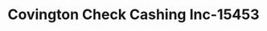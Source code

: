 ---
f_zip-code: 30014
f_state-code: GA
title: Covington Check Cashing Inc-15453
f_phone: 770-787-4272
f_city-only: Covington
f_address: 4135 Highway 278 Nw Covington
f_location-unique-id: '15453'
slug: covington-check-cashing-inc-15453
updated-on: '2024-05-30T13:46:58.046Z'
created-on: '2024-05-30T13:36:59.803Z'
published-on: '2024-05-30T13:54:32.469Z'
f_city-state: cms/city/covington-ga.md
f_company: cms/company/covington-check-cashing-inc.md
f_state: cms/state/georgia.md
layout: '[payday-loan].html'
tags: payday-loan
---